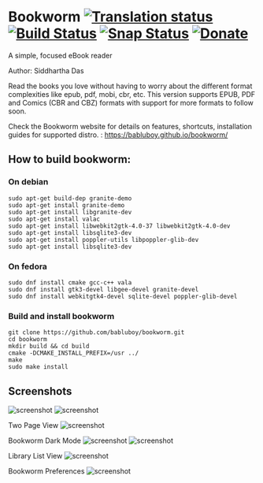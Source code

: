 # Bookworm [![Translation status](https://hosted.weblate.org/widgets/bookworm/-/svg-badge.svg)](https://hosted.weblate.org/engage/bookworm/?utm_source=widget) [![Build Status](https://travis-ci.org/babluboy/bookworm.svg?branch=master)](https://travis-ci.org/babluboy/bookworm) [![Snap Status](https://build.snapcraft.io/badge/babluboy/bookworm.svg)](https://build.snapcraft.io/user/babluboy/bookworm) [![Donate](https://img.shields.io/badge/Donate-PayPal-green.svg)](https://www.paypal.com/cgi-bin/webscr?cmd=_s-xclick&hosted_button_id=FZP8GK839VGQC)
A simple, focused eBook reader

Author: Siddhartha Das

Read the books you love without having to worry about the different format complexities like epub, pdf, mobi, cbr, etc. This version supports EPUB, PDF and Comics (CBR and CBZ) formats with support for more formats to follow soon.

Check the Bookworm website for details on features, shortcuts, installation guides for supported distro. : https://babluboy.github.io/bookworm/


## How to build bookworm:

### On debian

```shell
sudo apt-get build-dep granite-demo
sudo apt-get install granite-demo
sudo apt-get install libgranite-dev
sudo apt-get install valac
sudo apt-get install libwebkit2gtk-4.0-37 libwebkit2gtk-4.0-dev
sudo apt-get install libsqlite3-dev
sudo apt-get install poppler-utils libpoppler-glib-dev
sudo apt-get install libsqlite3-dev
```
### On fedora

```shell
sudo dnf install cmake gcc-c++ vala
sudo dnf install gtk3-devel libgee-devel granite-devel
sudo dnf install webkitgtk4-devel sqlite-devel poppler-glib-devel
```

### Build and install bookworm

```shell
git clone https://github.com/babluboy/bookworm.git
cd bookworm
mkdir build && cd build 
cmake -DCMAKE_INSTALL_PREFIX=/usr ../
make
sudo make install
```
## Screenshots

![screenshot](https://raw.githubusercontent.com/babluboy/bookworm/gh-pages/images/BookwormLibraryView.png)
![screenshot](https://raw.githubusercontent.com/babluboy/bookworm/gh-pages/images/BookwormReadingView.png)

Two Page View
![screenshot](https://raw.githubusercontent.com/babluboy/bookworm/gh-pages/images/TwoPageView.png)

Bookworm Dark Mode
![screenshot](https://raw.githubusercontent.com/babluboy/bookworm/gh-pages/images/DarkModeLibraryView.png)
![screenshot](https://raw.githubusercontent.com/babluboy/bookworm/gh-pages/images/DarkModeReadingView.png)

Library List View
![screenshot](https://raw.githubusercontent.com/babluboy/bookworm/gh-pages/images/LibraryListView.png)

Bookworm Preferences
![screenshot](https://raw.githubusercontent.com/babluboy/bookworm/gh-pages/images/PreferencesDialog.png)

